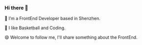### Hi there 👋

🔭 I’m a FrontEnd Developer based in Shenzhen.

🌱 I like Basketball and Coding.

😄 Welcome to follow me, I'll share something about the FrontEnd.

<!-- [![Anurag's github stats](https://github-readme-stats.vercel.app/api?username=webfansplz&count_private=true&show_icons=true&theme=dark)](https://github.com/anuraghazra/github-readme-stats) -->
